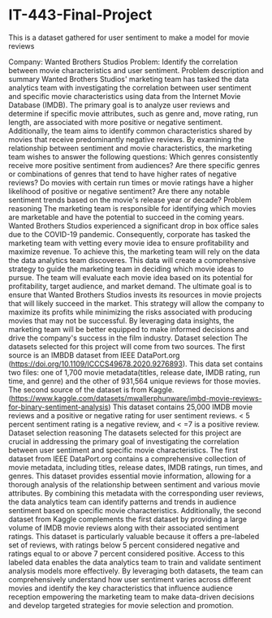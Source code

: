 # IT-443-Final-Project
This is a dataset gathered for user sentiment to make a model for movie reviews

Company: Wanted Brothers Studios
Problem: Identify the correlation between movie characteristics and user sentiment. 
Problem description and summary
Wanted Brothers Studios' marketing team has tasked the data analytics team with investigating the correlation between user sentiment and specific movie characteristics using data from the Internet Movie Database (IMDB). The primary goal is to analyze user reviews and determine if specific movie attributes, such as genre and, move rating, run length, are associated with more positive or negative sentiment. Additionally, the team aims to identify common characteristics shared by movies that receive predominantly negative reviews.
By examining the relationship between sentiment and movie characteristics, the marketing team wishes to answer the following questions: Which genres consistently receive more positive sentiment from audiences? Are there specific genres or combinations of genres that tend to have higher rates of negative reviews? Do movies with certain run times or movie ratings have a higher likelihood of positive or negative sentiment? Are there any notable sentiment trends based on the movie's release year or decade?
Problem reasoning
The marketing team is responsible for identifying which movies are marketable and have the potential to succeed in the coming years. Wanted Brothers Studios experienced a significant drop in box office sales due to the COVID-19 pandemic. Consequently, corporate has tasked the marketing team with vetting every movie idea to ensure profitability and maximize revenue.
To achieve this, the marketing team will rely on the data the data analytics team discoveres. This data will create a comprehensive strategy to guide the marketing team in deciding which movie ideas to pursue. The team will evaluate each movie idea based on its potential for profitability, target audience, and market demand.
The ultimate goal is to ensure that Wanted Brothers Studios invests its resources in movie projects that will likely succeed in the market. This strategy will allow the company to maximize its profits while minimizing the risks associated with producing movies that may not be successful. By leveraging data insights, the marketing team will be better equipped to make informed decisions and drive the company's success in the film industry.
Dataset selection
	The datasets selected for this project will come from two sources. The first source is an IMBDB dataset from IEEE DataPort.org (https://doi.org/10.1109/ICCCS49678.2020.9276893). This data set contains two files: one of 1,700 movie metadata(titles, release date, IMDB rating, run time, and genre) and the other of 931,564 unique reviews for those movies. The second source of the dataset is from Kaggle. (https://www.kaggle.com/datasets/mwallerphunware/imbd-movie-reviews-for-binary-sentiment-analysis) This dataset contains 25,000 IMDB movie reviews and a positive or negative rating for user sentiment reviews. < 5 percent sentiment rating is a negative review, and < =7 is a positive review.  
Dataset selection reasoning
	The datasets selected for this project are crucial in addressing the primary goal of investigating the correlation between user sentiment and specific movie characteristics. The first dataset from IEEE DataPort.org contains a comprehensive collection of movie metadata, including titles, release dates, IMDB ratings, run times, and genres. This dataset provides essential movie information, allowing for a thorough analysis of the relationship between sentiment and various movie attributes. By combining this metadata with the corresponding user reviews, the data analytics team can identify patterns and trends in audience sentiment based on specific movie characteristics.
Additionally, the second dataset from Kaggle complements the first dataset by providing a large volume of IMDB movie reviews along with their associated sentiment ratings. This dataset is particularly valuable because it offers a pre-labeled set of reviews, with ratings below 5 percent considered negative and ratings equal to or above 7 percent considered positive. Access to this labeled data enables the data analytics team to train and validate sentiment analysis models more effectively. By leveraging both datasets, the team can comprehensively understand how user sentiment varies across different movies and identify the key characteristics that influence audience reception empowering the marketing team to make data-driven decisions and develop targeted strategies for movie selection and promotion.

